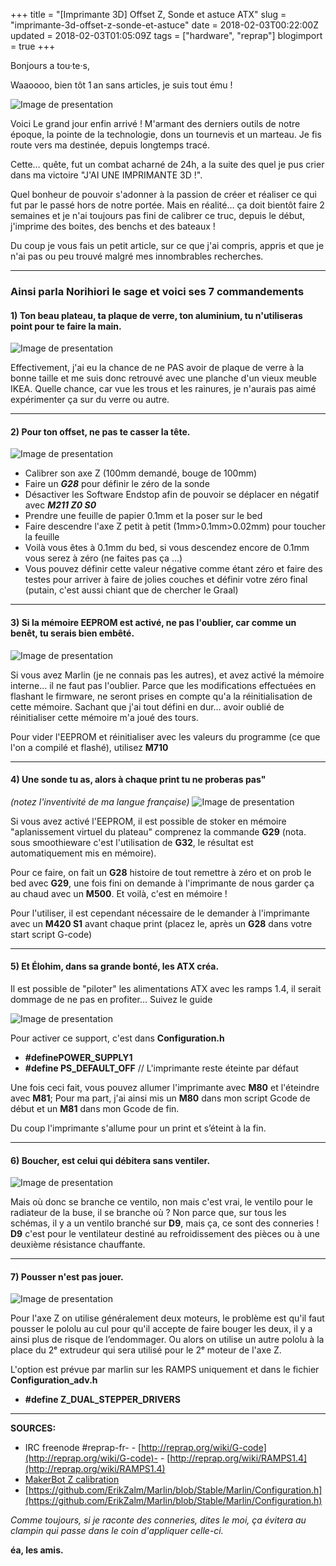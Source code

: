 +++
title = "[Imprimante 3D] Offset Z, Sonde et astuce ATX"
slug = "imprimante-3d-offset-z-sonde-et-astuce"
date = 2018-02-03T00:22:00Z
updated = 2018-02-03T01:05:09Z
tags = ["hardware", "reprap"]
blogimport = true
+++

Bonjours a tou·te·s,

Waaoooo, bien tôt 1 an sans articles, je suis tout ému !

![Image de presentation](/images/4.bp.blogspot.com-OeNndYJD4p8-WnTQw5cvQQI-AAAAAAAAAuU-O0xDVBXg-DgPhaCP1FvP4209mIGdLXMAwCPcBGAYYCw-s400-images.duckduckgo.com.jpg "“I do not understand why the Designer chose to put such flaws into the world, that it appears almost as if it were damaged. But I must believe that there is a purpose here I cannot see.” – _1w/Faith v10.3.0047f_")

Voici Le grand jour enfin arrivé ! M'armant des derniers outils de notre époque, la pointe de la technologie, dons un tournevis et un marteau. Je fis route vers ma destinée, depuis longtemps tracé.

Cette… quête, fut un combat acharné de 24h, a la suite des quel je pus crier dans ma victoire "J'AI UNE IMPRIMANTE 3D !".

Quel bonheur de pouvoir s'adonner à la passion de créer et réaliser ce qui fut par le passé hors de notre portée. Mais en réalité… ça doit bientôt faire 2 semaines et je n'ai toujours pas fini de calibrer ce truc, depuis le début, j'imprime des boites, des benchs et des bateaux !

Du coup je vous fais un petit article, sur ce que j'ai compris, appris et que je n'ai pas ou peu trouvé malgré mes innombrables recherches.

---

### Ainsi parla Norihiori le sage et voici ses 7 commandements

#### 1) **Ton beau plateau, ta plaque de verre, ton aluminium, tu n'utiliseras point pour te faire la main.**
![Image de presentation](/images/1.bp.blogspot.com-a8pJ8AAmX9A-WnTaasV2d2I-AAAAAAAAAug-1lpZPsRxaEMka95bGEGEi2HBn_03lbCiQCLcBGAs-s200-BigBox_glass_bed_chip_indent.jpg "")

Effectivement, j'ai eu la chance de ne PAS avoir de plaque de verre à la bonne taille et me suis donc retrouvé avec une planche d'un vieux meuble IKEA. Quelle chance, car vue les trous et les rainures, je n'aurais pas aimé expérimenter ça sur du verre ou autre.

---
#### 2) **Pour ton offset, ne pas te casser la tête.**
![Image de presentation](/images/2.bp.blogspot.com-2Q7NWPAJ1X0-WnThMxHF1LI-AAAAAAAAAus-xrSa4WsYqfcgTE4E-YtHHhPKCKmjsrHvQCLcBGAs-s200-hqdefault.jpg "")

- Calibrer son axe Z (100mm demandé, bouge de 100mm)
- Faire un **_G28_** pour définir le zéro de la sonde
- Désactiver les Software Endstop afin de pouvoir se déplacer en négatif avec _**M211 Z0 S0**_
- Prendre une feuille de papier 0.1mm et la poser sur le bed
- Faire descendre l'axe Z petit à petit (1mm>0.1mm>0.02mm) pour toucher la feuille
- Voilà vous êtes à 0.1mm du bed, si vous descendez encore de 0.1mm vous serez à zéro (ne faites pas ça ...)
- Vous pouvez définir cette valeur négative comme étant zéro et faire des testes pour arriver à faire de jolies couches et définir votre zéro final (putain, c'est aussi chiant que de chercher le Graal)

---
#### 3) **Si la mémoire EEPROM est activé, ne pas l'oublier, car comme un benêt, tu serais bien embêté.**
![Image de presentation](/images/3.bp.blogspot.com-2aUnQCgfk5Q-WnTh-uocPlI-AAAAAAAAAu0-2iPbkomc96oIvo7CV2-n4VTb3SWhczhaACLcBGAs-s200-images.duckduckgo.com.jpg "Burn-Out")

Si vous avez Marlin (je ne connais pas les autres), et avez activé la mémoire interne… il ne faut pas l'oublier. Parce que les modifications effectuées en flashant le firmware, ne seront prises en compte qu'a la réinitialisation de cette mémoire. Sachant que j'ai tout défini en dur… avoir oublié de réinitialiser cette mémoire m'a joué des tours.

Pour vider l'EEPROM et réinitialiser avec les valeurs du programme (ce que l'on a compilé et flashé), utilisez **M710**

---

#### 4) **Une sonde tu as, alors à chaque print tu ne proberas pas**"   
_(notez l'inventivité de ma langue française)_
![Image de presentation](/images/2.bp.blogspot.com-AS6PjTDm9sk-WnTma674OjI-AAAAAAAAAvA-P1o4m3THxp4PtiWEkkHFODXarTD3dREaQCLcBGAs-s200-images.duckduckgo.com.jpg "")

Si vous avez activé l'EEPROM, il est possible de stoker en mémoire "aplanissement virtuel du plateau" comprenez la commande **G29** (nota. sous smoothieware c'est l'utilisation de **G32**, le résultat est automatiquement mis en mémoire).

Pour ce faire, on fait un **G28** histoire de tout remettre à zéro et on prob le bed avec **G29**, une fois fini on demande à l'imprimante de nous garder ça au chaud avec un **M500**. Et voilà, c'est en mémoire !

Pour l'utiliser, il est cependant nécessaire de le demander à l'imprimante avec un **M420 S1** avant chaque print (placez le, après un **G28** dans votre start script G-code)

---

#### 5) **Et Élohim, dans sa grande bonté, les ATX créa.**

Il est possible de "piloter" les alimentations ATX avec les ramps 1.4, il serait dommage de ne pas en profiter… Suivez le guide

![Image de presentation](/images/Screenshot-2018-2-2%203_zpseb50f706.png "La petite image sous Gimp pour l'occasion !")

Pour activer ce support, c'est dans **Configuration.h**
- **#definePOWER_SUPPLY1**
- **#define PS_DEFAULT_OFF** // L'imprimante reste éteinte par défaut

Une fois ceci fait, vous pouvez allumer l'imprimante avec **M80** et l'éteindre avec **M81**; Pour ma part, j'ai ainsi mis un **M80** dans mon script Gcode de début et un **M81** dans mon Gcode de fin.

Du coup l'imprimante s'allume pour un print et s’éteint à la fin.

---

#### 6) **Boucher, est celui qui débitera sans ventiler**.
![Image de presentation](/images/Screenshot-2018-2-3.png "Je joue du Gimp ce soir !")

Mais où donc se branche ce ventilo, non mais c'est vrai, le ventilo pour le radiateur de la buse, il se branche où ? Non parce que, sur tous les schémas, il y a un ventilo branché sur **D9**, mais ça, ce sont des conneries ! **D9** c'est pour le ventilateur destiné au refroidissement des pièces ou à une deuxième résistance chauffante.

---
#### 7) **Pousser n'est pas jouer**.
![Image de presentation](/images/images.duckduckgo.com.jpg "")

Pour l'axe Z on utilise généralement deux moteurs, le problème est qu'il faut pousser le pololu au cul pour qu'il accepte de faire bouger les deux, il y a ainsi plus de risque de l’endommager. Ou alors on utilise un autre pololu à la place du 2ᵉ extrudeur qui sera utilisé pour le 2ᵉ moteur de l'axe Z.

L'option est prévue par marlin sur les RAMPS uniquement et dans le fichier **Configuration_adv.h**
- **#define Z_DUAL_STEPPER_DRIVERS**

---

**SOURCES:**
- IRC freenode #reprap-fr- - [http://reprap.org/wiki/G-code](http://reprap.org/wiki/G-code)- - [http://reprap.org/wiki/RAMPS1.4](http://reprap.org/wiki/RAMPS1.4)
- [MakerBot Z calibration](https://www.youtube.com/watch?v=SQXSwAOXytE)
- [https://github.com/ErikZalm/Marlin/blob/Stable/Marlin/Configuration.h](https://github.com/ErikZalm/Marlin/blob/Stable/Marlin/Configuration.h)

_Comme toujours, si je raconte des conneries, dites le moi, ça évitera au clampin qui passe dans le coin d'appliquer celle-ci._

**éa, les amis.**